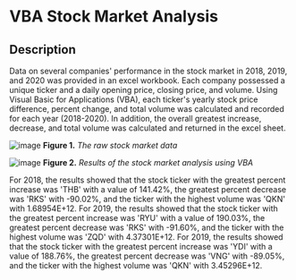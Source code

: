 # VBA Stock Market Analysis

## Description
Data on several companies' performance in the stock market in 2018, 2019, and 2020 was provided in an excel workbook. Each company possessed a unique ticker and a daily opening price, closing price, and volume. Using Visual Basic for Applications (VBA), each ticker's yearly stock price difference, percent change, and total volume was calculated and recorded for each year (2018-2020). In addition, the overall greatest increase, decrease, and total volume was calculated and returned in the excel sheet.

![image](https://github.com/nicholaishaw/VBA-challenge/assets/135463220/b18b6299-fc31-48b8-aa7d-a0be63e77e3b)
**Figure 1.** *The raw stock market data*

![image](https://github.com/nicholaishaw/VBA-challenge/assets/135463220/378fb666-b801-480b-9179-fb827fc9263a)
**Figure 2.** *Results of the stock market analysis using VBA*

For 2018, the results showed that the stock ticker with the greatest percent increase was 'THB' with a value of 141.42%, the greatest percent decrease was 'RKS' with -90.02%, and the ticker with the highest volume was 'QKN' with 1.68954E+12.
For 2019, the results showed that the stock ticker with the greatest percent increase was 'RYU' with a value of 190.03%, the greatest percent decrease was 'RKS' with -91.60%, and the ticker with the highest volume was 'ZQD' with 4.37301E+12.
For 2019, the results showed that the stock ticker with the greatest percent increase was 'YDI' with a value of 188.76%, the greatest percent decrease was 'VNG' with -89.05%, and the ticker with the highest volume was 'QKN' with 3.45296E+12.
